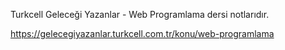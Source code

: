 Turkcell Geleceği Yazanlar - Web Programlama dersi notlarıdır.

https://gelecegiyazanlar.turkcell.com.tr/konu/web-programlama
